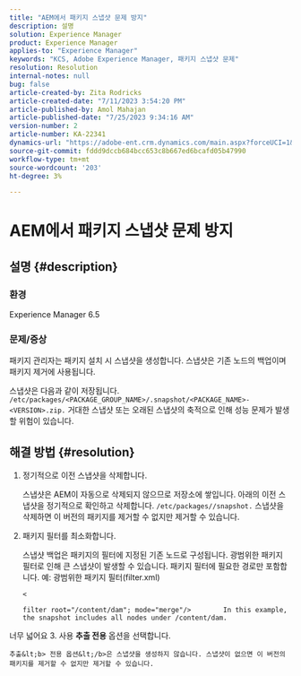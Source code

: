 ```yaml
---
title: "AEM에서 패키지 스냅샷 문제 방지"
description: 설명
solution: Experience Manager
product: Experience Manager
applies-to: "Experience Manager"
keywords: "KCS, Adobe Experience Manager, 패키지 스냅샷 문제"
resolution: Resolution
internal-notes: null
bug: false
article-created-by: Zita Rodricks
article-created-date: "7/11/2023 3:54:20 PM"
article-published-by: Amol Mahajan
article-published-date: "7/25/2023 9:34:16 AM"
version-number: 2
article-number: KA-22341
dynamics-url: "https://adobe-ent.crm.dynamics.com/main.aspx?forceUCI=1&pagetype=entityrecord&etn=knowledgearticle&id=948ec030-0320-ee11-9cbe-6045bd006239"
source-git-commit: fddd9dccb684bcc653c8b667ed6bcafd05b47990
workflow-type: tm+mt
source-wordcount: '203'
ht-degree: 3%

---
```


# AEM에서 패키지 스냅샷 문제 방지

## 설명 {#description}


### <b>환경</b>

Experience Manager 6.5



### <b>문제/증상</b>

패키지 관리자는 패키지 설치 시 스냅샷을 생성합니다. 스냅샷은 기존 노드의 백업이며 패키지 제거에 사용됩니다.

스냅샷은 다음과 같이 저장됩니다. `/etc/packages/<PACKAGE_GROUP_NAME>/.snapshot/<PACKAGE_NAME>-<VERSION>.zip.` 거대한 스냅샷 또는 오래된 스냅샷의 축적으로 인해 성능 문제가 발생할 위험이 있습니다.


## 해결 방법 {#resolution}


1. 정기적으로 이전 스냅샷을 삭제합니다.

   스냅샷은 AEM이 자동으로 삭제되지 않으므로 저장소에 쌓입니다. 아래의 이전 스냅샷을 정기적으로 확인하고 삭제합니다. `/etc/packages//snapshot.` 스냅샷을 삭제하면 이 버전의 패키지를 제거할 수 없지만 제거할 수 있습니다.


2. 패키지 필터를 최소화합니다.

   스냅샷 백업은 패키지의 필터에 지정된 기존 노드로 구성됩니다. 광범위한 패키지 필터로 인해 큰 스냅샷이 발생할 수 있습니다. 패키지 필터에 필요한 경로만 포함합니다. 예: 광범위한 패키지 필터(filter.xml)



   `<`


   ```
   filter root="/content/dam"; mode="merge"/>        In this example, the snapshot includes all nodes under /content/dam.
   ```

너무 넓어요
3. 사용 <b>추출 전용</b> 옵션을 선택합니다.

    추출&lt;b> 전용 옵션&lt;/b>은 스냅샷을 생성하지 않습니다. 스냅샷이 없으면 이 버전의 패키지를 제거할 수 없지만 제거할 수 있습니다.
    


